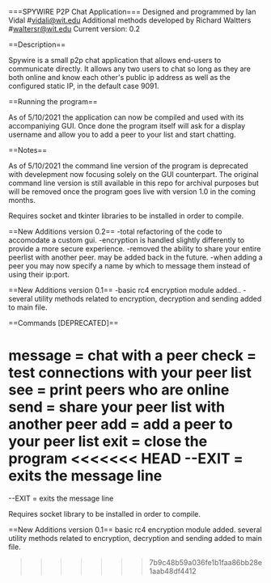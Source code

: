 ===SPYWIRE P2P Chat Application===
Designed and programmed by Ian Vidal #vidali@wit.edu
Additional methods developed by Richard Waltters #waltersr@wit.edu
Current version: 0.2

==Description==

Spywire is a small p2p chat application that allows end-users to communicate directly. It allows any two users to chat so long as they are both online and know each other's public ip address as well as the configured static IP, in the default case 9091. 

==Running the program==

As of 5/10/2021 the application can now be compiled and used with its accompaniying GUI. Once done the program itself will ask for a display username and allow you to add a peer to your list and start chatting.

==Notes==

As of 5/10/2021 the command line version of the program is deprecated with develepment now focusing solely on the GUI counterpart. The original command line version is still available in this repo for archival purposes but will be removed once the program goes live with version 1.0 in the coming months. 

Requires socket and tkinter libraries to be installed in order to compile.

==New Additions version 0.2==
-total refactoring of the code to accomodate a custom gui.
-encryption is handled slightly differently to provide a more secure experience.
-removed the ability to share your entire peerlist with another peer. may be added back in the future.
-when adding a peer you may now specify a name by which to message them instead of using their ip:port.

==New Additions version 0.1==
-basic rc4 encryption module added..
-several utility methods related to encryption, decryption and sending added to main file.



==Commands [DEPRECATED]==

message = chat with a peer 
check = test connections with your peer list
see = print peers who are online
send = share your peer list with another peer
add = add a peer to your peer list
exit = close the program
<<<<<<< HEAD
--EXIT = exits the message line
=======
--EXIT = exits the message line

Requires socket library to be installed in order to compile.

==New Additions version 0.1==
basic rc4 encryption module added.
several utility methods related to encryption, decryption and sending added to main file.
>>>>>>> 7b9c48b59a036fe1b1faa86bb28e1aab48df4412
